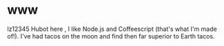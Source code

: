 # www
lz12345
Hubot here , I like Node.js and Coffeescript (that's what I'm made of!).
I've had tacos on the moon and find then far superior to Earth tacos.
